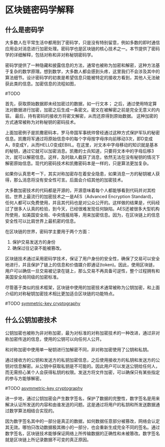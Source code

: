 # 区块链密码学解释

## 什么是密码学

大多数人在平常生活中都用到了密码学，只是没有特别留意，例如多数的即时通信应用会对消息进行加密处理。密码学也是区块链的核心技术之一。本节提供了密码学的详细解释，包括对称和非对称秘钥密码学。

密码学提供了一种隐藏和披露信息的方法，通常也被称为加密和解密，这种方法基于复杂的数学原理。想到数学，大多数人都会感到头疼，这里我们不会涉及其中的算法细节。设计密码学的初衷是希望信息只能被特定的接收方看到，其他人无法破获此类的信息。加密信息的流程如图，

#TODO

首先，获取原始数据即未经加密过的数据，如一行文本；
之后，通过使用特定算法对数据进行加密，加密之后生成一条密文。密文在被解密之前是完全无意义的内容。
最后，持有密码的接收方将密文解密，从而还原得到原始数据。
这种加密的方式通常被称为对称秘钥的密码技术。

上面加密例子是凯撒密码本，罗马帝国军事统帅曾经通过这种方式保护军队的秘密信息。凯撒将军通过将原始信息中的每个字母按字母序向前移动3次，即D变成A，B变成Y，从而HELLO变成EBIIL。在这里，对文本中字母移动的知识就是基本的秘钥，通过它就可以加密消息。凯撒的士兵知道，只要将文本中的字母后移3次，就可以解密信息。这样，及时敌人截获了消息，依然无法在没有秘钥的情况下解密原始信息。现代的密码技术和凯撒密码本是一样的，只是算法更加复杂。

如果你认真思考一下，其实对称加密存在着安全隐患，如果消息一方的秘钥被人获得，那么消息将没有安全性可言。后面会介绍其他的加密技术。

大多数加密技术的代码都是开源的，开源意味着每个人都能够看到代码并对其检验。世界上最流行的加密技术之一是AES（Advanced Encryption Standard)，任何人都可以免费使用，并且其代码也是对公众公开的。这样做的结果是，代码经过了很多人认真的检验，到今天，已经很难发现任何缺陷。AES还被很多大型机构所使用，如美国安全局、中央情报局等，用来加密信息。因为，在区块链上的信息安全性可以比肩世界上最机密的信息。

在区块链的世界，密码学主要用于两个方面：
1. 保护交易发送方的身份
2. 确保过往记录不能被篡改。

区块链技术通过采用密码学技术，保证了用户身份的安全性，确保了交易可以安全地进行，并且保护了链上的信息和价值媒介即通证(token)。因此，使用区块链，用户可以确信一旦交易被记录在链上，那么交易不再具备可逆性，整个过程拥有和美国安全局同级的加密标准。

尽管基于类似的技术框架，区块链中使用的加密技术通常被称为公钥加密，和上面介绍的对称秘钥加密技术相比更加适合区块链的功能特点。

#TODO [symmetric-key cryptography]()

## 什么公钥加密技术
公钥加密也被称为非对称加密，最为对标准的对称加密技术的一种改进，通过非对称加密传送的信息，使用的公钥可以向任何人公开。

和对称加密中使用单一秘钥进行加解密不同，非对称加密使用了公钥和私钥。

通过接收方的公钥和发送方的私钥加密信息，之后使用接收方的私钥和发送方的公钥对信息解密。从公钥中获取私钥是不可能的。因此用户可以发送公钥给任何人，而无需担心某个人会获得私钥的权限。发送方将文件加密，可以确保只有某些指定的参与方能够解密。

#TODO [asymmetric-key cryptography]()

进一步地，通过公钥加密会产生数字签名，保护了数据的完整性，数字签名是用来解决认证所发送的内容和由谁发送的问题。这是通过将用户的私钥和所发送数据通过数学算法相结合实现的。

因为数字签名其中的一部分是真正的数据，如何数据任意部分被篡改，网络会认定其无效。哪怕只改动数据极其微小的一部分，也会重新生成完全不同的签名。通过数字签名，区块链技术能够保证网络上所传输数据的正确性和未被篡改。数字签名就是区块链上所记录数据不可变的真正原因。

